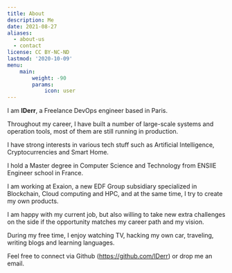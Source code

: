 ```yaml
---
title: About
description: Me
date: 2021-08-27
aliases:
  - about-us
  - contact
license: CC BY-NC-ND
lastmod: '2020-10-09'
menu:
    main: 
        weight: -90
        params:
            icon: user
---
```


I am **IDerr**, a Freelance DevOps engineer based in Paris.

Throughout my career, I have built a number of large-scale systems and operation tools, most of them are still running in production.

I have strong interests in various tech stuff such as Artificial Intelligence, Cryptocurrencies and Smart Home.

I hold a Master degree in Computer Science and Technology from ENSIIE Engineer school in France.

I am working at Exaion, a new EDF Group subsidiary specialized in Blockchain, Cloud computing and HPC, and at the same time, I try to create my own products.

I am happy with my current job, but also willing to take new extra challenges on the side if the opportunity matches my career path and my vision.

During my free time, I enjoy watching TV, hacking my own car, traveling, writing blogs and learning languages.

Feel free to connect via Github (https://github.com/IDerr) or drop me an email.


